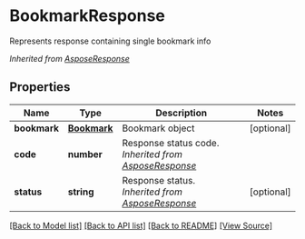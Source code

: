 ﻿# BookmarkResponse
Represents response containing single bookmark info

*Inherited from [AsposeResponse](AsposeResponse.md)*
## Properties
Name | Type | Description | Notes
------------ | ------------- | ------------- | -------------
**bookmark** | [**Bookmark**](Bookmark.md) | Bookmark object | [optional]
**code** | **number** | Response status code.<br />*Inherited from [AsposeResponse](AsposeResponse.md)* | 
**status** | **string** | Response status.<br />*Inherited from [AsposeResponse](AsposeResponse.md)* | [optional]

[[Back to Model list]](../README.md#documentation-for-models) [[Back to API list]](../README.md#documentation-for-api-endpoints) [[Back to README]](../README.md) [[View Source]](../src/models/bookmarkResponse.ts)

